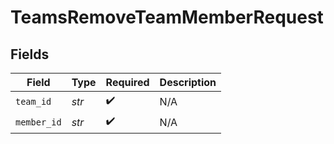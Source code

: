 # TeamsRemoveTeamMemberRequest


## Fields

| Field              | Type               | Required           | Description        |
| ------------------ | ------------------ | ------------------ | ------------------ |
| `team_id`          | *str*              | :heavy_check_mark: | N/A                |
| `member_id`        | *str*              | :heavy_check_mark: | N/A                |